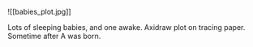 ![[babies_plot.jpg]]

Lots of sleeping babies, and one awake. Axidraw plot on tracing paper. Sometime after A was born.